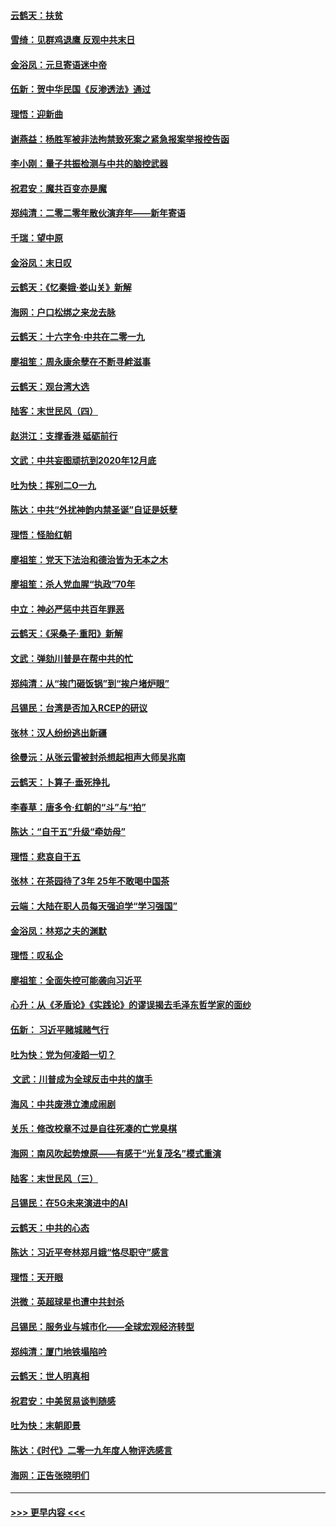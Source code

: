 #### [云鹤天：扶贫](../pages/nsc993/n11764245.md?t=01030755) 
#### [雪绮：见群鸡退鹰  反观中共末日](../pages/nsc993/n11762112.md?t=01030755) 
#### [金浴凤：元旦寄语迷中帝](../pages/nsc993/n11761788.md?t=01030755) 
#### [伍新：贺中华民国《反渗透法》通过](../pages/nsc993/n11761994.md?t=01030755) 
#### [理悟：迎新曲](../pages/nsc993/n11761152.md?t=01030755) 
#### [谢燕益：杨胜军被非法拘禁致死案之紧急报案举报控告函](../pages/nsc993/n11756134.md?t=01030755) 
#### [李小刚：量子共振检测与中共的脑控武器](../pages/nsc993/n11754518.md?t=01030755) 
#### [祝君安：魔共百变亦是魔](../pages/nsc993/n11754469.md?t=01030755) 
#### [郑纯清：二零二零年散伙演弃年——新年寄语](../pages/nsc993/n11754195.md?t=01030755) 
#### [千瑞：望中原](../pages/nsc993/n11754159.md?t=01030755) 
#### [金浴凤：末日叹](../pages/nsc993/n11752359.md?t=01030755) 
#### [云鹤天：《忆秦娥‧娄山关》新解](../pages/nsc993/n11752348.md?t=01030755) 
#### [海网：户口松绑之来龙去脉](../pages/nsc993/n11752328.md?t=01030755) 
#### [云鹤天：十六字令‧中共在二零一九](../pages/nsc993/n11752305.md?t=01030755) 
#### [廖祖笙：周永康余孽在不断寻衅滋事](../pages/nsc993/n11751013.md?t=01030755) 
#### [云鹤天：观台湾大选](../pages/nsc993/n11751007.md?t=01030755) 
#### [陆客：末世民风（四）](../pages/nsc993/n11749203.md?t=01030755) 
#### [赵洪江：支撑香港 砥砺前行](../pages/nsc993/n11748482.md?t=01030755) 
#### [文武：中共妄图顽抗到2020年12月底](../pages/nsc993/n11748446.md?t=01030755) 
#### [吐为快：挥别二O一九](../pages/nsc993/n11748411.md?t=01030755) 
#### [陈达：中共“外扰神韵内禁圣诞”自证是妖孽](../pages/nsc993/n11748226.md?t=01030755) 
#### [理悟：怪胎红朝](../pages/nsc993/n11748206.md?t=01030755) 
#### [廖祖笙：党天下法治和德治皆为无本之木](../pages/nsc993/n11748135.md?t=01030755) 
#### [廖祖笙：杀人党血腥“执政”70年](../pages/nsc993/n11745144.md?t=01030755) 
#### [中立：神必严惩中共百年罪恶](../pages/nsc993/n11744970.md?t=01030755) 
#### [云鹤天：《采桑子‧重阳》新解](../pages/nsc993/n11744948.md?t=01030755) 
#### [文武：弹劾川普是在帮中共的忙](../pages/nsc993/n11744758.md?t=01030755) 
#### [郑纯清：从“挨门砸饭锅”到“挨户堵炉眼”](../pages/nsc993/n11744745.md?t=01030755) 
#### [吕锡民：台湾是否加入RCEP的研议](../pages/nsc993/n11744701.md?t=01030755) 
#### [张林：汉人纷纷逃出新疆](../pages/nsc993/n11743530.md?t=01030755) 
#### [徐曼沅：从张云雷被封杀想起相声大师吴兆南](../pages/nsc993/n11741816.md?t=01030755) 
#### [云鹤天：卜算子‧垂死挣扎](../pages/nsc993/n11739956.md?t=01030755) 
#### [李春草：唐多令‧红朝的“斗”与“拍”](../pages/nsc993/n11739830.md?t=01030755) 
#### [陈达：“自干五”升级“牵妨母”](../pages/nsc993/n11739724.md?t=01030755) 
#### [理悟：悲哀自干五](../pages/nsc993/n11739547.md?t=01030755) 
#### [张林：在茶园待了3年 25年不敢喝中国茶](../pages/nsc993/n11739240.md?t=01030755) 
#### [云端：大陆在职人员每天强迫学“学习强国”](../pages/nsc993/n11738735.md?t=01030755) 
#### [金浴凤：林郑之夫的渊默](../pages/nsc993/n11737735.md?t=01030755) 
#### [理悟：叹私企](../pages/nsc993/n11737715.md?t=01030755) 
#### [廖祖笙：全面失控可能袭向习近平](../pages/nsc993/n11737704.md?t=01030755) 
#### [心升：从《矛盾论》《实践论》的谬误揭去毛泽东哲学家的面纱](../pages/nsc993/n11736962.md?t=01030755) 
#### [伍新： 习近平赌城赌气行](../pages/nsc993/n11736929.md?t=01030755) 
#### [吐为快：党为何凌蹈一切？](../pages/nsc993/n11736915.md?t=01030755) 
#### [ 文武：川普成为全球反击中共的旗手](../pages/nsc993/n11736882.md?t=01030755) 
#### [海风：中共废港立澳成闹剧](../pages/nsc993/n11735857.md?t=01030755) 
#### [关乐：修改校章不过是自往死凑的亡党臭棋](../pages/nsc993/n11735097.md?t=01030755) 
#### [海网：南风吹起势燎原——有感于“光复茂名”模式重演](../pages/nsc993/n11732308.md?t=01030755) 
#### [陆客：末世民风（三）](../pages/nsc993/n11732211.md?t=01030755) 
#### [吕锡民：在5G未来演进中的AI](../pages/nsc993/n11730010.md?t=01030755) 
#### [云鹤天：中共的心态](../pages/nsc993/n11729906.md?t=01030755) 
#### [陈达：习近平夸林郑月娥“恪尽职守”感言](../pages/nsc993/n11729881.md?t=01030755) 
#### [理悟：天开眼](../pages/nsc993/n11729699.md?t=01030755) 
#### [洪微：英超球星也遭中共封杀](../pages/nsc993/n11727243.md?t=01030755) 
#### [吕锡民：服务业与城市化——全球宏观经济转型](../pages/nsc993/n11725845.md?t=01030755) 
#### [郑纯清：厦门地铁塌陷吟](../pages/nsc993/n11725813.md?t=01030755) 
#### [云鹤天：世人明真相](../pages/nsc993/n11725621.md?t=01030755) 
#### [祝君安：中美贸易谈判随感](../pages/nsc993/n11725609.md?t=01030755) 
#### [吐为快：末朝即景](../pages/nsc993/n11723365.md?t=01030755) 
#### [陈达：《时代》二零一九年度人物评选感言](../pages/nsc993/n11723337.md?t=01030755) 
#### [海网：正告张晓明们](../pages/nsc993/n11723228.md?t=01030755) 

----
#### [ >>> 更早内容 <<< ](../indexes/nsc993-earlier.md)
